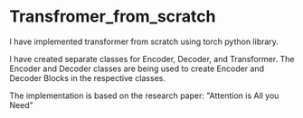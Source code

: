 # Transfromer_from_scratch

I have implemented transformer from scratch using torch python library.

I have created separate classes for Encoder, Decoder, and Transformer.
The Encoder and Decoder classes are being used to create Encoder and Decoder Blocks in the respective classes.

The implementation is based on the research paper: "Attention is All you Need"
